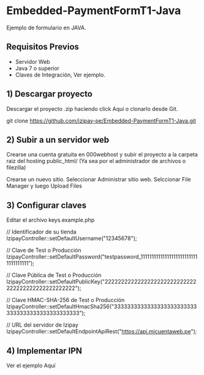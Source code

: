 # Embedded-PaymentFormT1-Java

Ejemplo de formulario en JAVA.

## Requisitos Previos

- Servidor Web
- Java 7 o superior
- Claves de Integración, Ver ejemplo.

## 1) Descargar proyecto

Descargar el proyecto .zip haciendo click Aquí o clonarlo desde Git.

git clone https://github.com/izipay-pe/Embedded-PaymentFormT1-Java.git

## 2) Subir a un servidor web

Crearse una cuenta gratuita en 000webhost y subir el proyecto a la carpeta raiz del hosting public_html/ (Ya sea por el administrador de archivos o filezilla)

Crearse un nuevo sitio.
Seleccionar Administrar sitio web.
Selccionar File Manager y luego Upload Files

## 3) Configurar claves

Editar el archivo keys.example.php

// Identificador de su tienda
IzipayController::setDefaultUsername("12345678");

// Clave de Test o Producción
IzipayController::setDefaultPassword("testpassword_111111111111111111111111111111111111");

// Clave Pública de Test o Producción
IzipayController::setDefaultPublicKey("2222222222222222222222222222222222222222222222222");

// Clave HMAC-SHA-256 de Test o Producción
IzipayController::setDefaultHmacSha256("33333333333333333333333333333333333333333333333");

// URL del servidor de Izipay
IzipayController::setDefaultEndpointApiRest("https://api.micuentaweb.pe");

## 4) Implementar IPN

Ver el ejemplo Aquí

